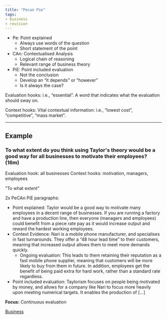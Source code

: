 ```yaml
---
title: "Pecan Pie"
tags:
- business
- revision
---
```



- Pe: Point explained
	- Always use words of the question
	- Short statement of the point
- CAn: Contextualised Analysis
	- Logical chain of reasoning
	- Relevant range of business theory
- PiE: Point included evaluation
	- Not the conclusion
	- Develop an “it depends” or “however”
	- Is it always the case?

Evaluation hooks: i.e., “essential”. A word that indicates what the evaluation should sway on.

Context hooks: Vital contextual information: i.e., “lowest cost”, “competitive”, “mass market”.


---
## Example

### To what extent do you think using Taylor's theory would be a good way for all businesses to motivate their employees? (16m)


Evaluation hook: all businesses
Context hooks: motivation, managers, employees

“To what extent”


2x PeCAn PiE paragraphs:

- Point explained: Taylor would be a good way to motivate many employees in a decent range of businesses. If you are running a factory and have a production line, then everyone (managers and employees) could benefit from a piece rate pay as it would increase output and reward the hardest working employees.
- Context Evidence: Nari is a mobile phone manufacturer, and specialises in fast turnarounds. They offer a “48 hour lead time” to their customers, meaning that increased output allows them to meet more demands quickly. 
	- Ongoing evaluation: This leads to them retaining their reputation as a fast mobile phone supplier, meaning that customers will be more likely to buy from them in future. In addition, employees get the benefit of being paid extra for hard work, rather than a standard rate regardless.
- Point included evaluation: Taylorism focuses on people being motivated by money, and allows for a company like Nari to focus more heavily upon meeting numerical targets. It enables the production of [...]

**Focus:** Continuous evaluation

[Business](/Business)